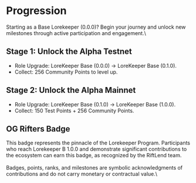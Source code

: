 # Progression

Starting as a Base Lorekeeper (0.0.0)? Begin your journey and unlock new milestones through active participation and engagement.\


## Stage 1: Unlock the Alpha Testnet

* Role Upgrade: LoreKeeper Base (0.0.0) → LoreKeeper Base (0.1.0).
* Collect: 256 Community Points to level up.

## Stage 2: Unlock the Alpha Mainnet

* Role Upgrade: LoreKeeper Base (0.1.0) → LoreKeeper Base (1.0.0).
* Collect: 150 Test Points + 256 Community Points.

## OG Rifters Badge

This badge represents the pinnacle of the Lorekeeper Program. Participants who reach Lorekeeper B 1.0.0 and demonstrate significant contributions to the ecosystem can earn this badge, as recognized by the RiftLend team.\
\
Badges, points, ranks, and milestones are symbolic acknowledgments of contributions and do not carry monetary or contractual value.\
